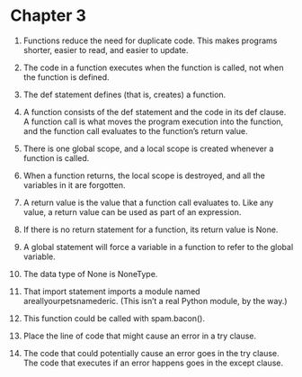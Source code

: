 # Chapter 3


1. Functions reduce the need for duplicate code. This makes programs shorter, easier to read, and easier to update.

2. The code in a function executes when the function is called, not when the function is defined.

3. The def statement defines (that is, creates) a function.

4. A function consists of the def statement and the code in its def clause. A function call is what moves the program execution into the function, and the function call evaluates to the function’s return value.

5. There is one global scope, and a local scope is created whenever a function is called.

6. When a function returns, the local scope is destroyed, and all the variables in it are forgotten.

7. A return value is the value that a function call evaluates to. Like any value, a return value can be used as part of an expression.

8. If there is no return statement for a function, its return value is None.

9. A global statement will force a variable in a function to refer to the global variable.

10. The data type of None is NoneType.

11. That import statement imports a module named areallyourpetsnamederic. (This isn’t a real Python module, by the way.)

12. This function could be called with spam.bacon().

13. Place the line of code that might cause an error in a try clause.

14. The code that could potentially cause an error goes in the try clause. The code that executes if an error happens goes in the except clause.
